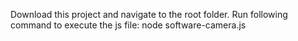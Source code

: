 Download this project and navigate to the root folder.
Run following command to execute the js file: node software-camera.js